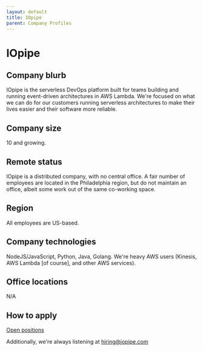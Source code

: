 ```yaml
---
layout: default
title: IOpipe
parent: Company Profiles
---
```


# IOpipe

## Company blurb

IOpipe is the serverless DevOps platform built for teams building and running event-driven architectures in AWS Lambda. We're focused on what we can do for our customers running serverless architectures to make their lives easier and their software more reliable.

## Company size

10 and growing.

## Remote status

IOpipe is a distributed company, with no central office. A fair number of employees are located in the Philadelphia region, but do not maintain an office, albeit some work out of the same co-working space.

## Region

All employees are US-based.

## Company technologies

NodeJS/JavaScript, Python, Java, Golang. We're heavy AWS users (Kinesis, AWS Lambda [of course], and other AWS services).

## Office locations

N/A

## How to apply

[Open positions](https://angel.co/iopipe)

Additionally, we're always listening at hiring@iopipe.com
